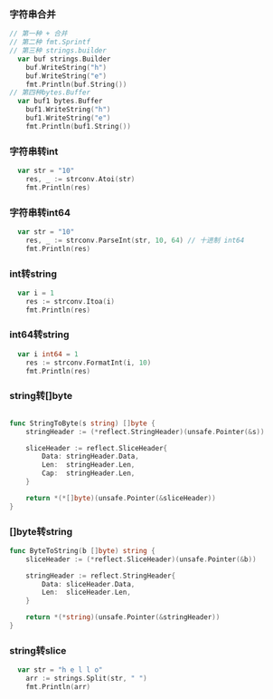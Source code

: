 ### 字符串合并

```go
// 第一种 + 合并
// 第二种 fmt.Sprintf
// 第三种 strings.builder
  var buf strings.Builder
	buf.WriteString("h")
	buf.WriteString("e")
	fmt.Println(buf.String())
// 第四种bytes.Buffer
  var buf1 bytes.Buffer
	buf1.WriteString("h")
	buf1.WriteString("e")
	fmt.Println(buf1.String())
```



### 字符串转int

```go
  var str = "10"
	res, _ := strconv.Atoi(str)
	fmt.Println(res)
```



### 字符串转int64

```go
  var str = "10"
	res, _ := strconv.ParseInt(str, 10, 64) // 十进制 int64
	fmt.Println(res)
```



### int转string

```go
  var i = 1
	res := strconv.Itoa(i)
	fmt.Println(res)
```



### int64转string

```go
  var i int64 = 1
	res := strconv.FormatInt(i, 10)
	fmt.Println(res)
```



### string转[]byte

```go

func StringToByte(s string) []byte {
	stringHeader := (*reflect.StringHeader)(unsafe.Pointer(&s))

	sliceHeader := reflect.SliceHeader{
		Data: stringHeader.Data,
		Len:  stringHeader.Len,
		Cap:  stringHeader.Len,
	}

	return *(*[]byte)(unsafe.Pointer(&sliceHeader))
}
```



### []byte转string

```go
func ByteToString(b []byte) string {
	sliceHeader := (*reflect.SliceHeader)(unsafe.Pointer(&b))

	stringHeader := reflect.StringHeader{
		Data: sliceHeader.Data,
		Len:  sliceHeader.Len,
	}

	return *(*string)(unsafe.Pointer(&stringHeader))
}
```



### string转slice

```go
  var str = "h e l l o"
	arr := strings.Split(str, " ")
	fmt.Println(arr)
```

